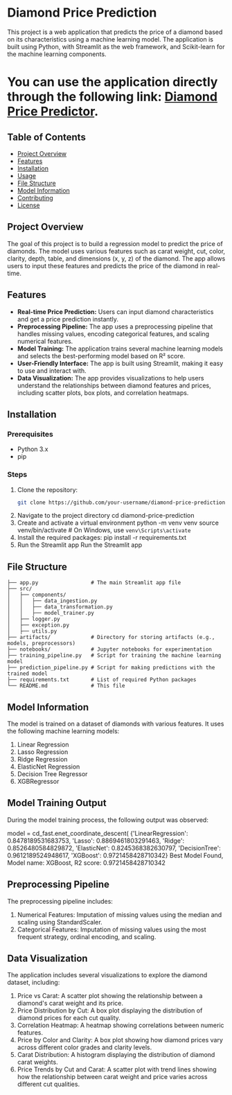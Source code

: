 # Diamond Price Prediction

This project is a web application that predicts the price of a diamond based on its characteristics using a machine learning model. The application is built using Python, with Streamlit as the web framework, and Scikit-learn for the machine learning components.

# You can use the application directly through the following link: [Diamond Price Predictor](https://ashwin492-diamondpricepredictor-app-nfkevz.streamlit.app/).

## Table of Contents
- [Project Overview](#project-overview)
- [Features](#features)
- [Installation](#installation)
- [Usage](#usage)
- [File Structure](#file-structure)
- [Model Information](#model-information)
- [Contributing](#contributing)
- [License](#license)

## Project Overview
The goal of this project is to build a regression model to predict the price of diamonds. The model uses various features such as carat weight, cut, color, clarity, depth, table, and dimensions (x, y, z) of the diamond. The app allows users to input these features and predicts the price of the diamond in real-time.

## Features
- **Real-time Price Prediction:** Users can input diamond characteristics and get a price prediction instantly.
- **Preprocessing Pipeline:** The app uses a preprocessing pipeline that handles missing values, encoding categorical features, and scaling numerical features.
- **Model Training:** The application trains several machine learning models and selects the best-performing model based on R² score.
- **User-Friendly Interface:** The app is built using Streamlit, making it easy to use and interact with.
- **Data Visualization:** The app provides visualizations to help users understand the relationships between diamond features and prices, including scatter plots, box plots, and correlation heatmaps.

## Installation

### Prerequisites
- Python 3.x
- pip

### Steps
1. Clone the repository:
   ```bash
   git clone https://github.com/your-username/diamond-price-prediction.git
2. Navigate to the project directory
   cd diamond-price-prediction
3. Create and activate a virtual environment
   python -m venv venv
   source venv/bin/activate   # On Windows, use `venv\Scripts\activate`
4. Install the required packages:
   pip install -r requirements.txt
5. Run the Streamlit app
   Run the Streamlit app

## File Structure
    ├── app.py                 # The main Streamlit app file
    ├── src/
    │   ├── components/
    │   │   ├── data_ingestion.py
    │   │   ├── data_transformation.py
    │   │   ├── model_trainer.py
    │   ├── logger.py
    │   ├── exception.py
    │   ├── utils.py
    ├── artifacts/             # Directory for storing artifacts (e.g., models, preprocessors)
    ├── notebooks/             # Jupyter notebooks for experimentation
    ├── training_pipeline.py   # Script for training the machine learning model
    ├── prediction_pipeline.py # Script for making predictions with the trained model
    ├── requirements.txt       # List of required Python packages
    └── README.md              # This file

## Model Information
The model is trained on a dataset of diamonds with various features. It uses the following machine learning models:

1. Linear Regression
2. Lasso Regression
3. Ridge Regression
4. ElasticNet Regression
5. Decision Tree Regressor  
6. XGBRegressor

## Model Training Output
During the model training process, the following output was observed:

model = cd_fast.enet_coordinate_descent(
{'LinearRegression': 0.8478189531683753, 'Lasso': 0.8869461803291463, 'Ridge': 0.8526480584829872, 'ElasticNet': 0.8245368382630797, 'DecisionTree': 0.9612189524948617, 'XGBoost': 0.9721458428710342}
Best Model Found, Model name: XGBoost, R2 score: 0.9721458428710342



## Preprocessing Pipeline
The preprocessing pipeline includes:

1. Numerical Features: Imputation of missing values using the median and scaling using StandardScaler.
2. Categorical Features: Imputation of missing values using the most frequent strategy, ordinal encoding, and scaling.

## Data Visualization
The application includes several visualizations to explore the diamond dataset, including:

1. Price vs Carat: A scatter plot showing the relationship between a diamond's carat weight and its price.
2. Price Distribution by Cut: A box plot displaying the distribution of diamond prices for each cut quality.
3. Correlation Heatmap: A heatmap showing correlations between numeric features.
4. Price by Color and Clarity: A box plot showing how diamond prices vary across different color grades and clarity levels.
5. Carat Distribution: A histogram displaying the distribution of diamond carat weights.
6. Price Trends by Cut and Carat: A scatter plot with trend lines showing how the relationship between carat weight and price varies across different cut qualities.
